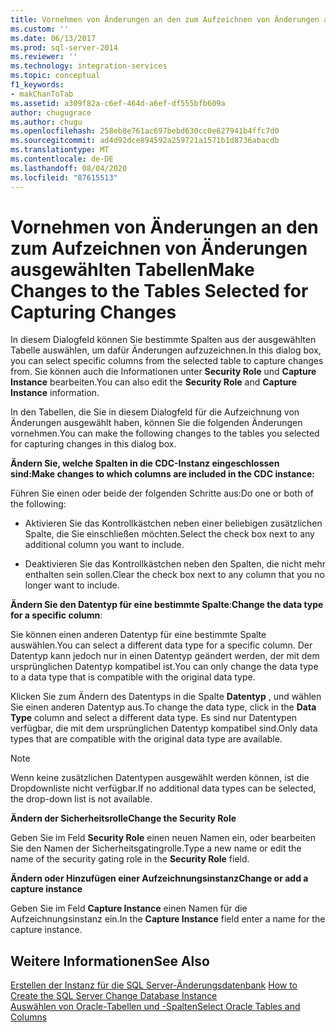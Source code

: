 ```yaml
---
title: Vornehmen von Änderungen an den zum Aufzeichnen von Änderungen ausgewählten Tabellen | Microsoft-Dokumentation
ms.custom: ''
ms.date: 06/13/2017
ms.prod: sql-server-2014
ms.reviewer: ''
ms.technology: integration-services
ms.topic: conceptual
f1_keywords:
- makChanToTab
ms.assetid: a309f82a-c6ef-464d-a6ef-df555bfb609a
author: chugugrace
ms.author: chugu
ms.openlocfilehash: 258eb8e761ac697bebd630cc0e627941b4ffc7d0
ms.sourcegitcommit: ad4d92dce894592a259721a1571b1d8736abacdb
ms.translationtype: MT
ms.contentlocale: de-DE
ms.lasthandoff: 08/04/2020
ms.locfileid: "87615513"
---
```

# <a name="make-changes-to-the-tables-selected-for-capturing-changes"></a><span data-ttu-id="edf41-102">Vornehmen von Änderungen an den zum Aufzeichnen von Änderungen ausgewählten Tabellen</span><span class="sxs-lookup"><span data-stu-id="edf41-102">Make Changes to the Tables Selected for Capturing Changes</span></span>
  <span data-ttu-id="edf41-103">In diesem Dialogfeld können Sie bestimmte Spalten aus der ausgewählten Tabelle auswählen, um dafür Änderungen aufzuzeichnen.</span><span class="sxs-lookup"><span data-stu-id="edf41-103">In this dialog box, you can select specific columns from the selected table to capture changes from.</span></span> <span data-ttu-id="edf41-104">Sie können auch die Informationen unter **Security Role** und **Capture Instance** bearbeiten.</span><span class="sxs-lookup"><span data-stu-id="edf41-104">You can also edit the **Security Role** and **Capture Instance** information.</span></span>  
  
 <span data-ttu-id="edf41-105">In den Tabellen, die Sie in diesem Dialogfeld für die Aufzeichnung von Änderungen ausgewählt haben, können Sie die folgenden Änderungen vornehmen.</span><span class="sxs-lookup"><span data-stu-id="edf41-105">You can make the following changes to the tables you selected for capturing changes in this dialog box.</span></span>  
  
 <span data-ttu-id="edf41-106">**Ändern Sie, welche Spalten in die CDC-Instanz eingeschlossen sind:**</span><span class="sxs-lookup"><span data-stu-id="edf41-106">**Make changes to which columns are included in the CDC instance:**</span></span>  
  
 <span data-ttu-id="edf41-107">Führen Sie einen oder beide der folgenden Schritte aus:</span><span class="sxs-lookup"><span data-stu-id="edf41-107">Do one or both of the following:</span></span>  
  
-   <span data-ttu-id="edf41-108">Aktivieren Sie das Kontrollkästchen neben einer beliebigen zusätzlichen Spalte, die Sie einschließen möchten.</span><span class="sxs-lookup"><span data-stu-id="edf41-108">Select the check box next to any additional column you want to include.</span></span>  
  
-   <span data-ttu-id="edf41-109">Deaktivieren Sie das Kontrollkästchen neben den Spalten, die nicht mehr enthalten sein sollen.</span><span class="sxs-lookup"><span data-stu-id="edf41-109">Clear the check box next to any column that you no longer want to include.</span></span>  
  
 <span data-ttu-id="edf41-110">**Ändern Sie den Datentyp für eine bestimmte Spalte**:</span><span class="sxs-lookup"><span data-stu-id="edf41-110">**Change the data type for a specific column**:</span></span>  
  
 <span data-ttu-id="edf41-111">Sie können einen anderen Datentyp für eine bestimmte Spalte auswählen.</span><span class="sxs-lookup"><span data-stu-id="edf41-111">You can select a different data type for a specific column.</span></span> <span data-ttu-id="edf41-112">Der Datentyp kann jedoch nur in einen Datentyp geändert werden, der mit dem ursprünglichen Datentyp kompatibel ist.</span><span class="sxs-lookup"><span data-stu-id="edf41-112">You can only change the data type to a data type that is compatible with the original data type.</span></span>  
  
 <span data-ttu-id="edf41-113">Klicken Sie zum Ändern des Datentyps in die Spalte **Datentyp** , und wählen Sie einen anderen Datentyp aus.</span><span class="sxs-lookup"><span data-stu-id="edf41-113">To change the data type, click in the **Data Type** column and select a different data type.</span></span> <span data-ttu-id="edf41-114">Es sind nur Datentypen verfügbar, die mit dem ursprünglichen Datentyp kompatibel sind.</span><span class="sxs-lookup"><span data-stu-id="edf41-114">Only data types that are compatible with the original data type are available.</span></span>  
  
> [!NOTE]  
>  <span data-ttu-id="edf41-115">Wenn keine zusätzlichen Datentypen ausgewählt werden können, ist die Dropdownliste nicht verfügbar.</span><span class="sxs-lookup"><span data-stu-id="edf41-115">If no additional data types can be selected, the drop-down list is not available.</span></span>  
  
 <span data-ttu-id="edf41-116">**Ändern der Sicherheitsrolle**</span><span class="sxs-lookup"><span data-stu-id="edf41-116">**Change the Security Role**</span></span>  
  
 <span data-ttu-id="edf41-117">Geben Sie im Feld **Security Role** einen neuen Namen ein, oder bearbeiten Sie den Namen der Sicherheitsgatingrolle.</span><span class="sxs-lookup"><span data-stu-id="edf41-117">Type a new name or edit the name of the security gating role in the **Security Role** field.</span></span>  
  
 <span data-ttu-id="edf41-118">**Ändern oder Hinzufügen einer Aufzeichnungsinstanz**</span><span class="sxs-lookup"><span data-stu-id="edf41-118">**Change or add a capture instance**</span></span>  
  
 <span data-ttu-id="edf41-119">Geben Sie im Feld **Capture Instance** einen Namen für die Aufzeichnungsinstanz ein.</span><span class="sxs-lookup"><span data-stu-id="edf41-119">In the **Capture Instance** field enter a name for the capture instance.</span></span>  
  
## <a name="see-also"></a><span data-ttu-id="edf41-120">Weitere Informationen</span><span class="sxs-lookup"><span data-stu-id="edf41-120">See Also</span></span>  
 <span data-ttu-id="edf41-121">[Erstellen der Instanz für die SQL Server-Änderungsdatenbank](how-to-create-the-sql-server-change-database-instance.md) </span><span class="sxs-lookup"><span data-stu-id="edf41-121">[How to Create the SQL Server Change Database Instance](how-to-create-the-sql-server-change-database-instance.md) </span></span>  
 [<span data-ttu-id="edf41-122">Auswählen von Oracle-Tabellen und -Spalten</span><span class="sxs-lookup"><span data-stu-id="edf41-122">Select Oracle Tables and Columns</span></span>](select-oracle-tables-and-columns.md)  
  
  

